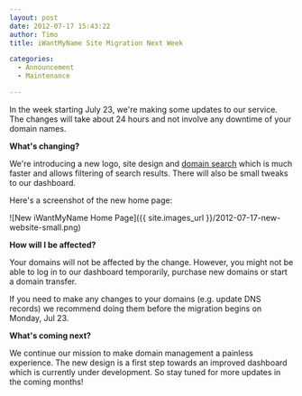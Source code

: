 ```yaml
---
layout: post
date: 2012-07-17 15:43:22
author: Timo
title: iWantMyName Site Migration Next Week

categories:
  - Announcement
  - Maintenance

---
```


In the week starting July 23, we're making some updates to our service. The changes will take about 24 hours and not involve any downtime of your domain names.

**What's changing?**

We're introducing a new logo, site design and [domain search](https://iwantmyname.com/blog/2011/12/new-faster-domain-search.html) which is much faster and allows filtering of search results. There will also be small tweaks to our dashboard.

Here's a screenshot of the new home page:

![New iWantMyName Home Page]({{ site.images_url }}/2012-07-17-new-website-small.png)

**How will I be affected?**

Your domains will not be affected by the change. However, you might not be able to log in to our dashboard temporarily, purchase new domains or start a domain transfer.

If you need to make any changes to your domains (e.g. update DNS records) we recommend doing them before the migration begins on Monday, Jul 23.

**What's coming next?**

We continue our mission to make domain management a painless experience. The new design is a first step towards an improved dashboard which is currently under development. So stay tuned for more updates in the coming months!
